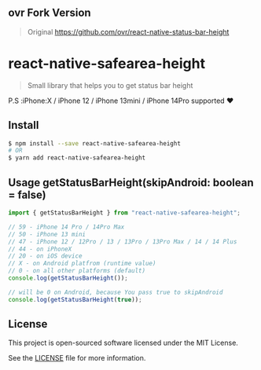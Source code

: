 ## ovr Fork Version

> Original https://github.com/ovr/react-native-status-bar-height

# react-native-safearea-height

> Small library that helps you to get status bar height

P.S :iPhone:X / iPhone 12 / iPhone 13mini / iPhone 14Pro supported :heart:

## Install

```bash
$ npm install --save react-native-safearea-height
# OR
$ yarn add react-native-safearea-height
```

## Usage getStatusBarHeight(skipAndroid: boolean = false)

```js
import { getStatusBarHeight } from "react-native-safearea-height";

// 59 - iPhone 14 Pro / 14Pro Max
// 50 - iPhone 13 mini
// 47 - iPhone 12 / 12Pro / 13 / 13Pro / 13Pro Max / 14 / 14 Plus
// 44 - on iPhoneX
// 20 - on iOS device
// X - on Android platfrom (runtime value)
// 0 - on all other platforms (default)
console.log(getStatusBarHeight());

// will be 0 on Android, because You pass true to skipAndroid
console.log(getStatusBarHeight(true));
```

## License

This project is open-sourced software licensed under the MIT License.

See the [LICENSE](LICENSE) file for more information.
